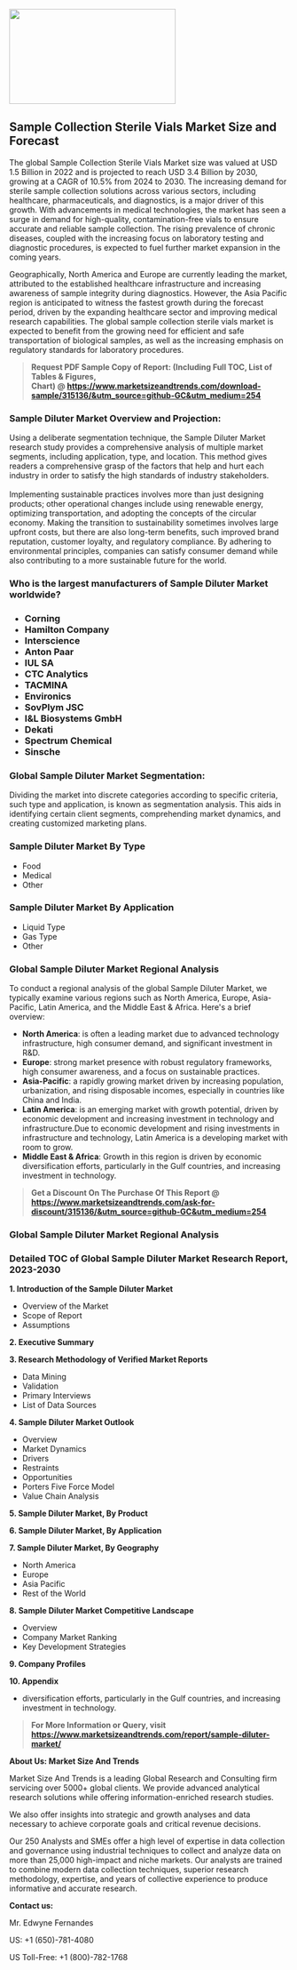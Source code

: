 <p><img class="alignnone size-medium wp-image-20088" src="https://ffe5etoiles.com/wp-content/uploads/2024/12/MST1-300x171.png" alt="" width="300" height="171" /></p><h2>Sample Collection Sterile Vials Market Size and Forecast</h2><p>The global Sample Collection Sterile Vials Market size was valued at USD 1.5 Billion in 2022 and is projected to reach USD 3.4 Billion by 2030, growing at a CAGR of 10.5% from 2024 to 2030. The increasing demand for sterile sample collection solutions across various sectors, including healthcare, pharmaceuticals, and diagnostics, is a major driver of this growth. With advancements in medical technologies, the market has seen a surge in demand for high-quality, contamination-free vials to ensure accurate and reliable sample collection. The rising prevalence of chronic diseases, coupled with the increasing focus on laboratory testing and diagnostic procedures, is expected to fuel further market expansion in the coming years.</p><p>Geographically, North America and Europe are currently leading the market, attributed to the established healthcare infrastructure and increasing awareness of sample integrity during diagnostics. However, the Asia Pacific region is anticipated to witness the fastest growth during the forecast period, driven by the expanding healthcare sector and improving medical research capabilities. The global sample collection sterile vials market is expected to benefit from the growing need for efficient and safe transportation of biological samples, as well as the increasing emphasis on regulatory standards for laboratory procedures.</p></p><blockquote id="" class=""><strong>Request PDF Sample Copy of Report: (Including Full TOC, List of Tables &amp; Figures, Chart)&nbsp;@&nbsp;<strong><a href="https://www.marketsizeandtrends.com/download-sample/315136/&utm_source=github-GC&utm_medium=254" target="_blank">https://www.marketsizeandtrends.com/download-sample/315136/&utm_source=github-GC&utm_medium=254</a></strong></strong></blockquote><h3 id="" class="">Sample Diluter Market&nbsp;Overview and Projection:</h3><p id="" class="">Using a deliberate segmentation technique, the Sample Diluter Market research study provides a comprehensive analysis of multiple market segments, including application, type, and location. This method gives readers a comprehensive grasp of the factors that help and hurt each industry in order to satisfy the high standards of industry stakeholders. <br /> <br />Implementing sustainable practices involves more than just designing products; other operational changes include using renewable energy, optimizing transportation, and adopting the concepts of the circular economy. Making the transition to sustainability sometimes involves large upfront costs, but there are also long-term benefits, such improved brand reputation, customer loyalty, and regulatory compliance. By adhering to environmental principles, companies can satisfy consumer demand while also contributing to a more sustainable future for the world.</p><h3 id="" class="">Who is the largest manufacturers of&nbsp;Sample Diluter Market worldwide?</h3><h3 class=""><p><ul><li>Corning </li><li> Hamilton Company </li><li> Interscience </li><li> Anton Paar </li><li> IUL SA </li><li> CTC Analytics </li><li> TACMINA </li><li> Environics </li><li> SovPlym JSC </li><li> I&L Biosystems GmbH </li><li> Dekati </li><li> Spectrum Chemical </li><li> Sinsche</li></ul></p></h3><h3 id="" class="">Global&nbsp;Sample Diluter Market Segmentation:</h3><p id="" class="">Dividing the market into discrete categories according to specific criteria, such type and application, is known as segmentation analysis. This aids in identifying certain client segments, comprehending market dynamics, and creating customized marketing plans.</p><h3 id="" class="">Sample Diluter Market&nbsp;By Type</h3><p><p><ul><li>Food</li><li> Medical</li><li> Other</p></li></ul></p></p><h3 id="" class="">Sample Diluter Market&nbsp;By Application</h3><p class=""><p><ul><li>Liquid Type</li><li> Gas Type</li><li> Other</li></ul></p></p><h3 id="" class="">Global Sample Diluter Market Regional Analysis</h3><p id="" class="">To conduct a regional analysis of the global Sample Diluter Market, we typically examine various regions such as North America, Europe, Asia-Pacific, Latin America, and the Middle East &amp; Africa. Here's a brief overview:</p><ul><li><strong>North America</strong>: is often a leading market due to advanced technology infrastructure, high consumer demand, and significant investment in R&amp;D.</li><li><strong>Europe</strong>: strong market presence with robust regulatory frameworks, high consumer awareness, and a focus on sustainable practices.</li><li><strong>Asia-Pacific</strong>: a rapidly growing market driven by increasing population, urbanization, and rising disposable incomes, especially in countries like China and India.</li><li><strong>Latin America</strong>: is an emerging market with growth potential, driven by economic development and increasing investment in technology and infrastructure.Due to economic development and rising investments in infrastructure and technology, Latin America is a developing market with room to grow.</li><li><strong>Middle East &amp; Africa</strong>: Growth in this region is driven by economic diversification efforts, particularly in the Gulf countries, and increasing investment in technology.</li></ul><blockquote id="" class=""><strong>Get a Discount On The Purchase Of This Report @ <strong><a href="https://www.marketsizeandtrends.com/ask-for-discount/315136/&utm_source=github-GC&utm_medium=254" target="_blank">https://www.marketsizeandtrends.com/ask-for-discount/315136/&utm_source=github-GC&utm_medium=254</a></strong></strong></blockquote><h3 id="" class="">Global Sample Diluter Market Regional Analysis</h3><h3 id="" class="">Detailed TOC of Global Sample Diluter Market Research Report, 2023-2030</h3><p id="" class=""><strong>1. Introduction of the Sample Diluter Market</strong></p><ul><li>Overview of the Market</li><li>Scope of Report</li><li>Assumptions</li></ul><p id="" class=""><strong>2. Executive Summary</strong></p><p id="" class=""><strong>3. Research Methodology of Verified Market Reports</strong></p><ul><li>Data Mining</li><li>Validation</li><li>Primary Interviews</li><li>List of Data Sources</li></ul><p id="" class=""><strong>4. Sample Diluter Market Outlook</strong></p><ul><li>Overview</li><li>Market Dynamics</li><li>Drivers</li><li>Restraints</li><li>Opportunities</li><li>Porters Five Force Model</li><li>Value Chain Analysis</li></ul><p id="" class=""><strong>5. Sample Diluter Market, By Product</strong></p><p id="" class=""><strong>6. Sample Diluter Market, By Application</strong></p><p id="" class=""><strong>7. Sample Diluter Market, By Geography</strong></p><ul><li>North America</li><li>Europe</li><li>Asia Pacific</li><li>Rest of the World</li></ul><p id="" class=""><strong>8. Sample Diluter Market Competitive Landscape</strong></p><ul><li>Overview</li><li>Company Market Ranking</li><li>Key Development Strategies</li></ul><p id="" class=""><strong>9. Company Profiles</strong></p><p id="" class=""><strong>10. Appendix</strong></p><ul><li>diversification efforts, particularly in the Gulf countries, and increasing investment in technology.</li></ul><blockquote id="" class=""><strong>For More Information or Query, visit <strong><strong><a href="https://www.marketsizeandtrends.com/report/sample-diluter-market/" target="_blank">https://www.marketsizeandtrends.com/report/sample-diluter-market/</a></strong></strong></strong></blockquote><p id="" class=""><strong>About Us: Market Size And Trends</strong></p><p id="" class="">Market Size And Trends is a leading Global Research and Consulting firm servicing over 5000+ global clients. We provide advanced analytical research solutions while offering information-enriched research studies.</p><p id="" class="">We also offer insights into strategic and growth analyses and data necessary to achieve corporate goals and critical revenue decisions.</p><p id="" class="">Our 250 Analysts and SMEs offer a high level of expertise in data collection and governance using industrial techniques to collect and analyze data on more than 25,000 high-impact and niche markets. Our analysts are trained to combine modern data collection techniques, superior research methodology, expertise, and years of collective experience to produce informative and accurate research.</p><p id="" class=""><strong>Contact us:</strong></p><p id="" class="">Mr. Edwyne Fernandes</p><p id="" class="">US: +1 (650)-781-4080</p><p id="" class="">US Toll-Free: +1 (800)-782-1768</p>
